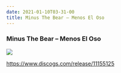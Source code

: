 ```yaml
---
date: 2021-01-10T03-31-00
title: Minus The Bear – Menos El Oso
---
```

### Minus The Bear – Menos El Oso

![](dayone-moment://65F0FD02B7994FDBA95190120E599A82)

https://www.discogs.com/release/11155125
